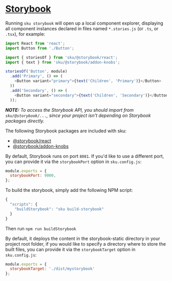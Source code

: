 # [Storybook](https://storybook.js.org/)

Running `sku storybook` will open up a local component explorer, displaying all component instances declared in files named `*.stories.js` (or `.ts`, or `.tsx`), for example:

```js
import React from 'react';
import Button from './Button';

import { storiesOf } from 'sku/@storybook/react';
import { text } from 'sku/@storybook/addon-knobs';

storiesOf('Button', module)
  .add('Primary', () => (
    <Button variant="primary">{text('Children', 'Primary')}</Button>
  ))
  .add('Secondary', () => (
    <Button variant="secondary">{text('Children', 'Secondary')}</Button>
  ));
```

_**NOTE:** To access the Storybook API, you should import from `sku/@storybook/...`, since your project isn't depending on Storybook packages directly._

The following Storybook packages are included with sku:

- [@storybook/react](https://www.npmjs.com/package/@storybook/react)
- [@storybook/addon-knobs](https://www.npmjs.com/package/@storybook/addon-knobs)

By default, Storybook runs on port `8081`. If you'd like to use a different port, you can provide it via the `storybookPort` option in `sku.config.js`:

```js
module.exports = {
  storybookPort: 9000,
};
```

To build the storybook, simply add the following NPM script:

```js
{
  "scripts": {
    "buildStorybook": "sku build-storybook"
  }
}
```

Then run `npm run buildStorybook`

By default, it deploys the content in the storybook-static directory in your project root folder, if you would like to specify a directory where to store the built files, you can provide it via the `storybookTarget` option in `sku.config.js`:

```js
module.exports = {
  storybookTarget: './dist/mystorybook'
};
```
